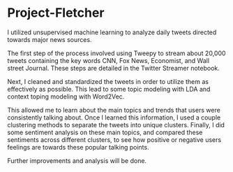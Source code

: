 # Project-Fletcher

I utilized unsupervised machine learning to analyze daily tweets directed towards major news sources.  

The first step of the process involved using Tweepy to stream about 20,000 tweets containing the key words CNN, Fox News, Economist, and Wall street Journal.  These steps are detailed in the Twitter Streamer notebook.

Next, I cleaned and standardized the tweets in order to utilize them as effectively as possible.  This lead to some topic modeling with LDA and context toping modeling with Word2Vec.  

This allowed me to learn about the main topics and trends that users were consistently talking about.  Once I learned this information, I used a couple clustering methods to separate the tweets into unique clusters.  Finally, I did some sentiment analysis on these main topics, and compared these sentiments across different clusters, to see how positive or negative users feelings are towards these popular talking points.

Further improvements and analysis will be done.
